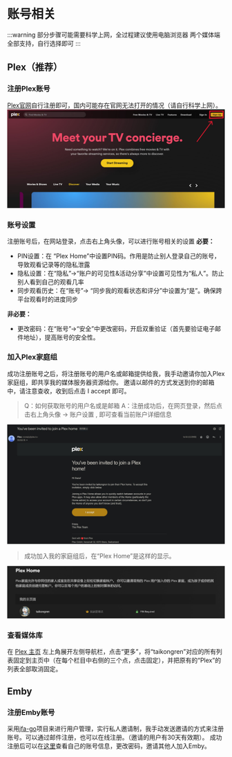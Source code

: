 # 账号相关
:::warning
部分步骤可能需要科学上网，全过程建议使用电脑浏览器
两个媒体端全部支持，自行选择即可
:::
## Plex（推荐）
### 注册Plex账号
[Plex官网](https://www.plex.tv/)自行注册即可，国内可能存在官网无法打开的情况（请自行科学上网）。
![](../../images/3bc582f1d6ed1c1c7c5c9c4836d8241e.jpg)
### 账号设置
注册账号后，在网站登录，点击右上角头像，可以进行账号相关的设置
**必要：**

- PIN设置：在 “Plex Home”中设置PIN码。作用是防止别人登录自己的账号，导致观看记录等的隐私泄露
- 隐私设置：在“隐私”->“账户的可见性&活动分享”中设置可见性为“私人”。防止别人看到自己的观看几率
- 同步观看历史：在“账号”-> “同步我的观看状态和评分”中设置为“是”。确保跨平台观看时的进度同步

**非必要：**

- 更改密码：在“账号”->“安全”中更改密码，开启双重验证（首先要验证电子邮件地址），提高账号的安全性。
### 加入Plex家庭组
成功注册账号之后，将注册账号的用户名或邮箱提供给我，我手动邀请你加入Plex家庭组，即共享我的媒体服务器资源给你。
邀请以邮件的方式发送到你的邮箱中，请注意查收，收到后点击 I accept 即可。
> Q：如何获取账号的用户名或是邮箱
> A：注册成功后，在网页登录，然后点击右上角头像 -> 账户设置 , 即可查看当前账户详细信息

![邮件示例](../../images/1d557fa9c02f730cc705fe9d5f120d88.jpg "邮件示例")
> 成功加入我的家庭组后，在“Plex Home”是这样的显示。    

![](../../images/d720395045e606975d2e8a6a777eb240.jpg)
### 查看媒体库
在 [Plex 主页](https://app.plex.tv/desktop/#!/) 左上角展开左侧导航栏，点击“更多”，将“taikongren”对应的所有列表固定到主页中（在每个栏目中右侧的三个点，点击固定），并把原有的“Plex”的列表全部取消固定。
## Emby
### 注册Emby账号
采用[jfa-go](https://github.com/hrfee/jfa-go)项目来进行用户管理，实行私人邀请制，我手动发送邀请的方式来注册账号。可以通过邮件注册，也可以在线注册。（邀请的用户有30天有效期）。
成功注册后可以在[这里](https://jfa.taikong.co/)查看自己的账号信息，更改密码，邀请其他人加入Emby。
